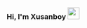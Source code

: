 ### Hi, I'm Xusanboy <img src="https://media.giphy.com/media/hvRICLFzcasrR4Satz/giphy.gir" width="27px">
